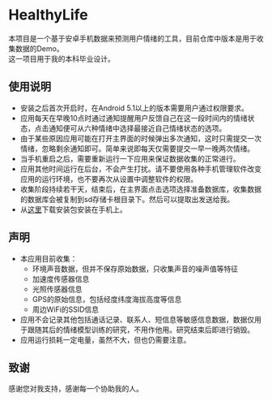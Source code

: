 HealthyLife
====

本项目是一个基于安卓手机数据来预测用户情绪的工具，目前仓库中版本是用于收集数据的Demo。  
这一项目用于我的本科毕业设计。

## 使用说明
* 安装之后首次开启时，在Android 5.1以上的版本需要用户通过权限要求。
* 应用每天在早晚10点时通过通知提醒用户反馈自己在这一段时间内的情绪状态，点击通知便可从六种情绪中选择最接近自己情绪状态的选项。
* 由于某些原因应用可能在打开主界面的时候弹出多次通知，这时只需提交一次情绪，忽略剩余通知即可。简单来说即每天仅需要提交一早一晚两次情绪。
* 当手机重启之后，需要重新运行一下应用来保证数据收集的正常进行。
* 应用其他时间运行在后台，不会产生打扰。请不要使用各种手机管理软件改变应用的运行环境，也不要再次从设置中调整软件的权限。
* 收集阶段持续若干天，结束后，在主界面点击选项选择准备数据库，收集数据的数据库会被复制到sd存储卡根目录下。然后可以提取出发送给我。
* 从[这里](https://github.com/Kai-Zhang/HealthyLife/releases/download/v1.0/app-release.apk)下载安装包安装在手机上。

## 声明
* 本应用目前收集：
    * 环境声音数据，但并不保存原始数据，只收集声音的噪声值等特征
    * 加速度传感器信息
    * 光照传感器信息
    * GPS的原始信息，包括经度纬度海拔高度等信息
    * 周边WiFi的SSID信息
* 应用不会记录其他包括通话记录、联系人、短信息等敏感信息数据，数据仅用于跟随其后的情绪模型训练的研究，不用作他用。研究结束后即进行销毁。
* 应用运行损耗一定电量，虽然不大，但也仍需要注意。

## 致谢
感谢您对我支持，感谢每一个协助我的人。